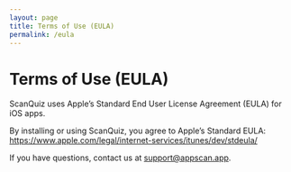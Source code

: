 ```yaml
---
layout: page
title: Terms of Use (EULA)
permalink: /eula
---
```


# Terms of Use (EULA)

ScanQuiz uses Apple’s Standard End User License Agreement (EULA) for iOS apps.

By installing or using ScanQuiz, you agree to Apple’s Standard EULA:
<https://www.apple.com/legal/internet-services/itunes/dev/stdeula/>

If you have questions, contact us at [support@appscan.app](mailto:support@appscan.app).
